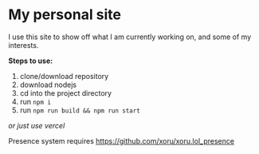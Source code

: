 # My personal site

I use this site to show off what I am currently working on, and some of my interests.

**Steps to use:**
1. clone/download repository
2. download nodejs
3. cd into the project directory
4. run `npm i`
5. run `npm run build && npm run start`

*or just use vercel*

Presence system requires https://github.com/xoru/xoru.lol_presence
